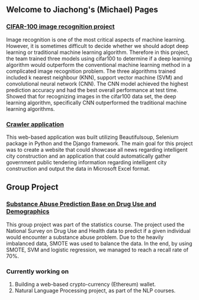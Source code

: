 ## Welcome to Jiachong's (Michael) Pages
### [CIFAR-100 image recognition project](https://github.com/michaellai93708/cifar100_CNN)

   Image recognition is one of the most critical aspects of machine learning. However, it is sometimes difficult to decide whether we should adopt deep learning or traditional machine learning algorithm. Therefore in this project, the team trained three models using cifar100 to determine if a deep learning algorithm would outperform the conventional machine learning method in a complicated image recognition problem. The three algorithms trained included k nearest neighbour (KNN), support vector machine (SVM) and convolutional neural network (CNN). The CNN model achieved the highest prediction accuracy and had the best overall performance at test time. Showed that for recognizing images in the cifar100 data set, the deep learning algorithm, specifically CNN outperformed the traditional machine learning algorithms.

### [Crawler application](https://github.com/michaellai93708/Crawler_web_app)
  This web-based application was built utilizing Beautifulsoup, Selenium package in Python and the Django framework. The main goal for this project was to create a website that could showcase all news regarding intelligent city construction and an application that could automatically gather government public tendering information regarding intelligent city construction and output the data in Microsoft Excel format. 

## Group Project
### [Substance Abuse Prediction Base on Drug Use and Demographics](https://github.com/michaellai93708/Substance_Abuse_Prediction)
   This group project was part of the statistics course. The project used the National Survey on Drug Use and Health data to predict if a given individual would encounter a substance abuse problem. Due to the heavily imbalanced data, SMOTE was used to balance the data. In the end, by using SMOTE, SVM and logistic regression, we managed to reach a recall rate of 70%.



### Currently working on
1.  Building a web-based crypto-currency (Ethereum) wallet.
2.  Natural Language Processing project, as part of the NLP courses. 



